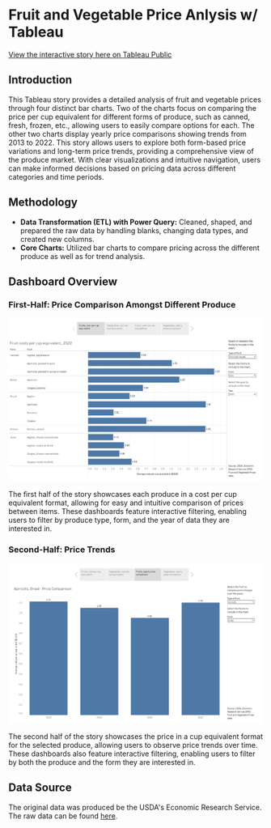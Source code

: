 # Fruit and Vegetable Price Anlysis w/ Tableau

[View the interactive story here on Tableau Public](https://public.tableau.com/app/profile/leng.yang/viz/FruitandVegetablePriceAnalysis/FruitVegetableStory)

## Introduction

This Tableau story provides a detailed analysis of fruit and vegetable prices through four distinct bar charts. Two of the charts focus on comparing the price per cup equivalent for different forms of produce, such as canned, fresh, frozen, etc., allowing users to easily compare options for each. The other two charts display yearly price comparisons showing trends from 2013 to 2022. This story allows users to explore both form-based price variations and long-term price trends, providing a comprehensive view of the produce market. With clear visualizations and intuitive navigation, users can make informed decisions based on pricing data across different categories and time periods.

## Methodology
- **Data Transformation (ETL) with Power Query:** Cleaned, shaped, and prepared the raw data by handling blanks, changing data types, and created new columns.
- **Core Charts:** Utilized bar charts to compare pricing across the different produce as well as for trend analysis.

## Dashboard Overview

### First-Half: Price Comparison Amongst Different Produce

![Dashobard First Half](/images/P1.png)

The first half of the story showcases each produce in a cost per cup equivalent format, allowing for easy and intuitive comparison of prices between items. These dashboards feature interactive filtering, enabling users to filter by produce type, form, and the year of data they are interested in.

### Second-Half: Price Trends

![Dashboard Second Half](/images/P2.png)

The second half of the story showcases the price in a cup equivalent format for the selected produce, allowing users to observe price trends over time. These dashboards also feature interactive filtering, enabling users to filter by both the produce and the form they are interested in.

## Data Source
The original data was produced be the USDA's Economic Research Service. The raw data can be found [here](https://www.ers.usda.gov/data-products/fruit-and-vegetable-prices).